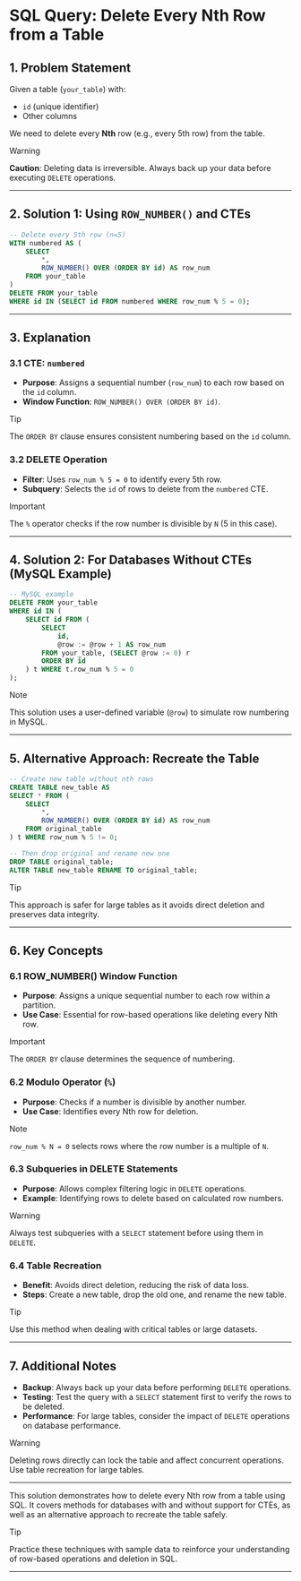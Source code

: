 # SQL Query: Delete Every Nth Row from a Table  

## 1. **Problem Statement**  
Given a table (`your_table`) with:  
- `id` (unique identifier)  
- Other columns  

We need to delete every **Nth** row (e.g., every 5th row) from the table.  

> [!WARNING]  
> **Caution**: Deleting data is irreversible. Always back up your data before executing `DELETE` operations.  

---

## 2. **Solution 1: Using `ROW_NUMBER()` and CTEs**  
```sql
-- Delete every 5th row (n=5)
WITH numbered AS (
    SELECT
        *,
        ROW_NUMBER() OVER (ORDER BY id) AS row_num
    FROM your_table
)
DELETE FROM your_table
WHERE id IN (SELECT id FROM numbered WHERE row_num % 5 = 0);
```  

---

## 3. **Explanation**  

### 3.1 **CTE: `numbered`**  
- **Purpose**: Assigns a sequential number (`row_num`) to each row based on the `id` column.  
- **Window Function**: `ROW_NUMBER() OVER (ORDER BY id)`.  

> [!TIP]  
> The `ORDER BY` clause ensures consistent numbering based on the `id` column.  

### 3.2 **DELETE Operation**  
- **Filter**: Uses `row_num % 5 = 0` to identify every 5th row.  
- **Subquery**: Selects the `id` of rows to delete from the `numbered` CTE.  

> [!IMPORTANT]  
> The `%` operator checks if the row number is divisible by `N` (5 in this case).  

---

## 4. **Solution 2: For Databases Without CTEs (MySQL Example)**  
```sql
-- MySQL example
DELETE FROM your_table
WHERE id IN (
    SELECT id FROM (
        SELECT
            id,
            @row := @row + 1 AS row_num
        FROM your_table, (SELECT @row := 0) r
        ORDER BY id
    ) t WHERE t.row_num % 5 = 0
);
```  

> [!NOTE]  
> This solution uses a user-defined variable (`@row`) to simulate row numbering in MySQL.  

---

## 5. **Alternative Approach: Recreate the Table**  
```sql
-- Create new table without nth rows
CREATE TABLE new_table AS
SELECT * FROM (
    SELECT
        *,
        ROW_NUMBER() OVER (ORDER BY id) AS row_num
    FROM original_table
) t WHERE row_num % 5 != 0;

-- Then drop original and rename new one
DROP TABLE original_table;
ALTER TABLE new_table RENAME TO original_table;
```  

> [!TIP]  
> This approach is safer for large tables as it avoids direct deletion and preserves data integrity.  

---

## 6. **Key Concepts**  

### 6.1 **ROW_NUMBER() Window Function**  
- **Purpose**: Assigns a unique sequential number to each row within a partition.  
- **Use Case**: Essential for row-based operations like deleting every Nth row.  

> [!IMPORTANT]  
> The `ORDER BY` clause determines the sequence of numbering.  

### 6.2 **Modulo Operator (`%`)**  
- **Purpose**: Checks if a number is divisible by another number.  
- **Use Case**: Identifies every Nth row for deletion.  

> [!NOTE]  
> `row_num % N = 0` selects rows where the row number is a multiple of `N`.  

### 6.3 **Subqueries in DELETE Statements**  
- **Purpose**: Allows complex filtering logic in `DELETE` operations.  
- **Example**: Identifying rows to delete based on calculated row numbers.  

> [!WARNING]  
> Always test subqueries with a `SELECT` statement before using them in `DELETE`.  

### 6.4 **Table Recreation**  
- **Benefit**: Avoids direct deletion, reducing the risk of data loss.  
- **Steps**: Create a new table, drop the old one, and rename the new table.  

> [!TIP]  
> Use this method when dealing with critical tables or large datasets.  

---

## 7. **Additional Notes**  
- **Backup**: Always back up your data before performing `DELETE` operations.  
- **Testing**: Test the query with a `SELECT` statement first to verify the rows to be deleted.  
- **Performance**: For large tables, consider the impact of `DELETE` operations on database performance.  

> [!WARNING]  
> Deleting rows directly can lock the table and affect concurrent operations. Use table recreation for large tables.  

---

This solution demonstrates how to delete every Nth row from a table using SQL. It covers methods for databases with and without support for CTEs, as well as an alternative approach to recreate the table safely.  

> [!TIP]  
> Practice these techniques with sample data to reinforce your understanding of row-based operations and deletion in SQL.  

---
